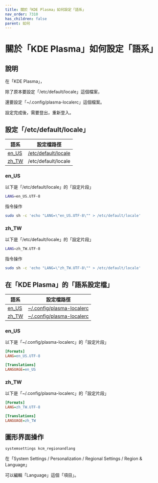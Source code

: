 ```yaml
---
title: 關於「KDE Plasma」如何設定「語系」
nav_order: 7310
has_children: false
parent: 如何
---
```



# 關於「KDE Plasma」如何設定「語系」


## 說明

在「KDE Plasma」，

除了原本要設定「/etc/default/locale」這個檔案，

還要設定「~/.config/plasma-localerc」這個檔案。

設定完成後，需要登出，重新登入。


## 設定「/etc/default/locale」

| 語系 | 設定檔路徑 |
| --- | --- |
| [en_US](#en_us) | [/etc/default/locale](https://github.com/samwhelp/eznixos-adjustment-iso-profile/blob/main/debian-12/start/locale/en_us/eznixos-adjustment-kde-plasma/asset/overlay/etc/default/locale) |
| [zh_TW](#zh_tw) | /etc/default/locale |


### en_US

以下是「/etc/default/locale」的「設定片段」

``` sh
LANG=en_US.UTF-8
```

指令操作

``` sh
sudo sh -c 'echo "LANG=\"en_US.UTF-8\"" > /etc/default/locale'
```


### zh_TW

以下是「/etc/default/locale」的「設定片段」

``` sh
LANG=zh_TW.UTF-8
```

指令操作

``` sh
sudo sh -c 'echo "LANG=\"zh_TW.UTF-8\"" > /etc/default/locale'
```


## 在「KDE Plasma」的「語系設定檔」

| 語系 | 設定檔路徑 |
| --- | --- |
| [en_US](#en_us-1) | [~/.config/plasma-localerc](https://github.com/samwhelp/eznixos-adjustment-iso-profile/blob/main/debian-12/start/locale/en_us/eznixos-adjustment-kde-plasma/asset/overlay/etc/skel/.config/plasma-localerc#L1-L5) |
| [zh_TW](#zh_tw-1) | [~/.config/plasma-localerc](https://github.com/samwhelp/eznixos-adjustment-iso-profile/blob/main/debian-12/start/locale/zh_tw/eznixos-adjustment-kde-plasma/asset/overlay/etc/skel/.config/plasma-localerc#L1-L5) |


### en_US

以下是「~/.config/plasma-localerc」的「設定片段」

``` ini
[Formats]
LANG=en_US.UTF-8

[Translations]
LANGUAGE=en_US
```


### zh_TW

以下是「~/.config/plasma-localerc」的「設定片段」

``` ini
[Formats]
LANG=zh_TW.UTF-8

[Translations]
LANGUAGE=zh_TW
```


## 圖形界面操作

``` sh
systemsettings kcm_regionandlang
```

在「System Settings / Personalization / Regional Settings / Region & Language」

可以編輯「Language」這個「項目」。

